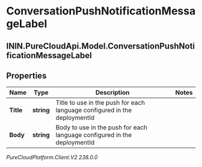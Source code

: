 # ConversationPushNotificationMessageLabel

## ININ.PureCloudApi.Model.ConversationPushNotificationMessageLabel

## Properties

|Name | Type | Description | Notes|
|------------ | ------------- | ------------- | -------------|
| **Title** | **string** | Title to use in the push for each language configured in the deploymentId | |
| **Body** | **string** | Body to use in the push for each language configured in the deploymentId | |



_PureCloudPlatform.Client.V2 238.0.0_
